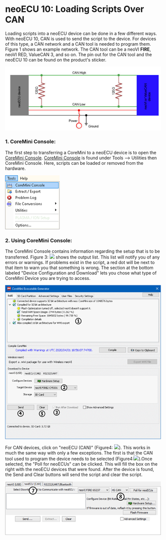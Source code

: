 # neoECU 10: Loading Scripts Over CAN

Loading scripts into a neoECU device can be done in a few different ways. With neoECU 10, CAN is used to send the script to the device. For devices of this type, a CAN network and a CAN tool is needed to program them. Figure 1 shows an example network. The CAN tool can be a neoVI **FIRE**, neoVI RED, ValueCAN 3, and so on. The pin out for the CAN tool and the neoECU 10 can be found on the product's sticker.

![Figure 1: Example networks to program a CAN biased neoECU device](../../../.gitbook/assets/CANNetwork.jpg)

### 1. CoreMini Console:

The first step to transferring a CoreMini to a neoECU device is to open the [CoreMini Console](../../../vehicle-spy-main-menus/main-menu-tools/utilities-coremini-console/). [CoreMini Console](../../../vehicle-spy-main-menus/main-menu-tools/utilities-coremini-console/) is found under Tools --> Utilities then CoreMini Console. Here, scripts can be loaded or removed from the hardware.

![Figure 2: Location of the CoreMini Console.](../../../.gitbook/assets/CoreMiniConsoleMenu.gif)

### 2. Using CoreMini Console:

The CoreMini Console contains information regarding the setup that is to be transferred. Figure 3: ![](https://cdn.intrepidcs.net/support/VehicleSpy/assets/smOne.gif) shows the output list. This list will notify you of any errors or warnings. If problems exist in the script, a red dot will be next to that item to warn you that something is wrong. The section at the bottom labeled "Device Configuration and Download" lets you chose what type of CoreMini Device you are trying to access.

![Figure 3: The CoreMini Console](../../../.gitbook/assets/CoreMiniConsole.gif)

For CAN devices, click on "neoECU (CAN)" (Figure4: ![](https://cdn.intrepidcs.net/support/VehicleSpy/assets/smSeven.gif)). This works in much the same way with only a few exceptions. The first is that the CAN tool used to program the device needs to be selected (Figure4:![](https://cdn.intrepidcs.net/support/VehicleSpy/assets/smEight.gif)).Once selected, the "Poll for neoECUs" can be clicked. This will fill the box on the right with the neoECU devices that were found. After the device is found, the Send and Clear buttons will send the script and clear the script.

![Figure 4: The CoreMini Console for CAN devices.](../../../.gitbook/assets/CoreMiniConsole2.gif)
